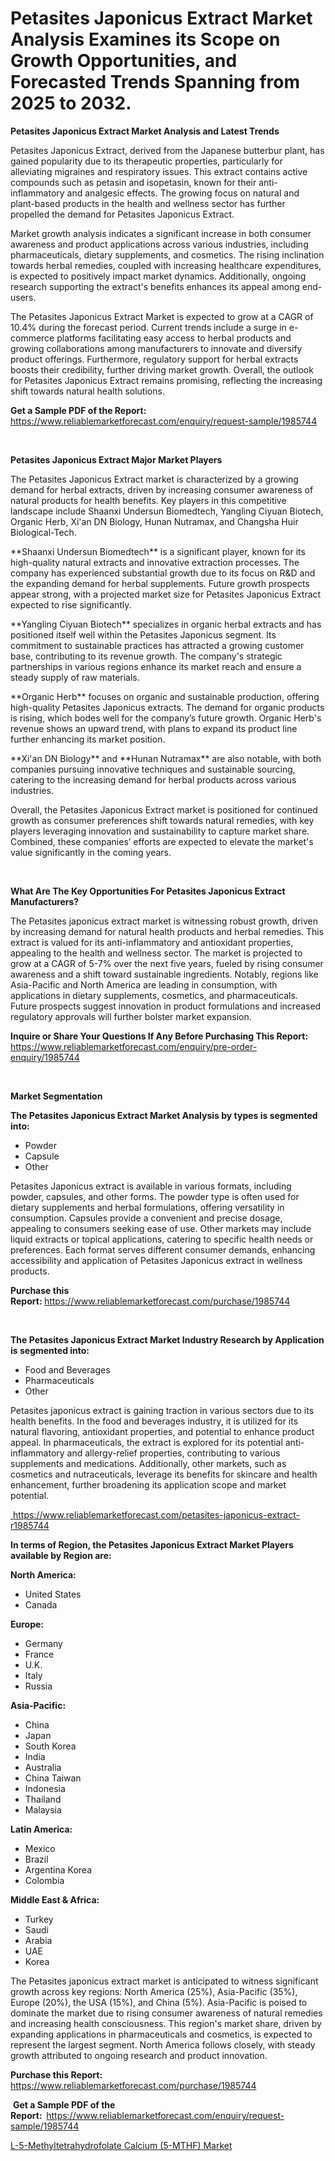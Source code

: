 <p><h1>Petasites Japonicus Extract Market Analysis Examines its Scope on Growth Opportunities, and Forecasted Trends Spanning from 2025 to 2032.</h1></p><p><strong>Petasites Japonicus Extract Market Analysis and Latest Trends</strong></p>
<p><p>Petasites Japonicus Extract, derived from the Japanese butterbur plant, has gained popularity due to its therapeutic properties, particularly for alleviating migraines and respiratory issues. This extract contains active compounds such as petasin and isopetasin, known for their anti-inflammatory and analgesic effects. The growing focus on natural and plant-based products in the health and wellness sector has further propelled the demand for Petasites Japonicus Extract.</p><p>Market growth analysis indicates a significant increase in both consumer awareness and product applications across various industries, including pharmaceuticals, dietary supplements, and cosmetics. The rising inclination towards herbal remedies, coupled with increasing healthcare expenditures, is expected to positively impact market dynamics. Additionally, ongoing research supporting the extract's benefits enhances its appeal among end-users.</p><p>The Petasites Japonicus Extract Market is expected to grow at a CAGR of 10.4% during the forecast period. Current trends include a surge in e-commerce platforms facilitating easy access to herbal products and growing collaborations among manufacturers to innovate and diversify product offerings. Furthermore, regulatory support for herbal extracts boosts their credibility, further driving market growth. Overall, the outlook for Petasites Japonicus Extract remains promising, reflecting the increasing shift towards natural health solutions.</p></p>
<p><strong>Get a Sample PDF of the Report:&nbsp;</strong> <a href="https://www.reliablemarketforecast.com/enquiry/request-sample/1985744?utm_campaign=1885&utm_medium=2&utm_source=Github&utm_content=ia&utm_term=04022025&utm_id=petasites-japonicus-extract">https://www.reliablemarketforecast.com/enquiry/request-sample/1985744</a></p>
<p>&nbsp;</p>
<p><strong>Petasites Japonicus Extract Major Market Players</strong></p>
<p><p>The Petasites Japonicus Extract market is characterized by a growing demand for herbal extracts, driven by increasing consumer awareness of natural products for health benefits. Key players in this competitive landscape include Shaanxi Undersun Biomedtech, Yangling Ciyuan Biotech, Organic Herb, Xi'an DN Biology, Hunan Nutramax, and Changsha Huir Biological-Tech.</p><p>**Shaanxi Undersun Biomedtech** is a significant player, known for its high-quality natural extracts and innovative extraction processes. The company has experienced substantial growth due to its focus on R&D and the expanding demand for herbal supplements. Future growth prospects appear strong, with a projected market size for Petasites Japonicus Extract expected to rise significantly.</p><p>**Yangling Ciyuan Biotech** specializes in organic herbal extracts and has positioned itself well within the Petasites Japonicus segment. Its commitment to sustainable practices has attracted a growing customer base, contributing to its revenue growth. The company's strategic partnerships in various regions enhance its market reach and ensure a steady supply of raw materials.</p><p>**Organic Herb** focuses on organic and sustainable production, offering high-quality Petasites Japonicus extracts. The demand for organic products is rising, which bodes well for the company’s future growth. Organic Herb's revenue shows an upward trend, with plans to expand its product line further enhancing its market position.</p><p>**Xi'an DN Biology** and **Hunan Nutramax** are also notable, with both companies pursuing innovative techniques and sustainable sourcing, catering to the increasing demand for herbal products across various industries.</p><p>Overall, the Petasites Japonicus Extract market is positioned for continued growth as consumer preferences shift towards natural remedies, with key players leveraging innovation and sustainability to capture market share. Combined, these companies’ efforts are expected to elevate the market's value significantly in the coming years.</p></p>
<p>&nbsp;</p>
<p><strong>What Are The Key Opportunities For Petasites Japonicus Extract Manufacturers?</strong></p>
<p><p>The Petasites japonicus extract market is witnessing robust growth, driven by increasing demand for natural health products and herbal remedies. This extract is valued for its anti-inflammatory and antioxidant properties, appealing to the health and wellness sector. The market is projected to grow at a CAGR of 5-7% over the next five years, fueled by rising consumer awareness and a shift toward sustainable ingredients. Notably, regions like Asia-Pacific and North America are leading in consumption, with applications in dietary supplements, cosmetics, and pharmaceuticals. Future prospects suggest innovation in product formulations and increased regulatory approvals will further bolster market expansion.</p></p>
<p><strong>Inquire or Share Your Questions If Any Before Purchasing This Report:</strong> <a href="https://www.reliablemarketforecast.com/enquiry/pre-order-enquiry/1985744?utm_campaign=1885&utm_medium=2&utm_source=Github&utm_content=ia&utm_term=04022025&utm_id=petasites-japonicus-extract">https://www.reliablemarketforecast.com/enquiry/pre-order-enquiry/1985744</a></p>
<p>&nbsp;</p>
<p><strong>Market Segmentation</strong></p>
<p><strong>The Petasites Japonicus Extract Market Analysis by types is segmented into:</strong></p>
<p><ul><li>Powder</li><li>Capsule</li><li>Other</li></ul></p>
<p><p>Petasites Japonicus extract is available in various formats, including powder, capsules, and other forms. The powder type is often used for dietary supplements and herbal formulations, offering versatility in consumption. Capsules provide a convenient and precise dosage, appealing to consumers seeking ease of use. Other markets may include liquid extracts or topical applications, catering to specific health needs or preferences. Each format serves different consumer demands, enhancing accessibility and application of Petasites Japonicus extract in wellness products.</p></p>
<p><strong>Purchase this Report:&nbsp;</strong><a href="https://www.reliablemarketforecast.com/purchase/1985744?utm_campaign=1885&utm_medium=2&utm_source=Github&utm_content=ia&utm_term=04022025&utm_id=petasites-japonicus-extract">https://www.reliablemarketforecast.com/purchase/1985744</a></p>
<p>&nbsp;</p>
<p><strong>The Petasites Japonicus Extract Market Industry Research by Application is segmented into:</strong></p>
<p><ul><li>Food and Beverages</li><li>Pharmaceuticals</li><li>Other</li></ul></p>
<p><p>Petasites japonicus extract is gaining traction in various sectors due to its health benefits. In the food and beverages industry, it is utilized for its natural flavoring, antioxidant properties, and potential to enhance product appeal. In pharmaceuticals, the extract is explored for its potential anti-inflammatory and allergy-relief properties, contributing to various supplements and medications. Additionally, other markets, such as cosmetics and nutraceuticals, leverage its benefits for skincare and health enhancement, further broadening its application scope and market potential.</p></p>
<p><a href="https://www.reliablemarketforecast.com/petasites-japonicus-extract-r1985744?utm_campaign=1885&utm_medium=2&utm_source=Github&utm_content=ia&utm_term=04022025&utm_id=petasites-japonicus-extract">&nbsp;https://www.reliablemarketforecast.com/petasites-japonicus-extract-r1985744</a></p>
<p><strong>In terms of Region, the Petasites Japonicus Extract Market Players available by Region are:</strong></p>
<p>
    <p> <strong> North America: </strong>
        <ul>
            <li>United States</li>
            <li>Canada</li>
        </ul>
        </p> 
    <p> <strong> Europe: </strong>
        <ul>
            <li>Germany</li>
            <li>France</li>
            <li>U.K.</li>
            <li>Italy</li>
            <li>Russia</li>
        </ul>
        </p> 
    <p> <strong> Asia-Pacific: </strong>
        <ul>
            <li>China</li>
            <li>Japan</li>
            <li>South Korea</li>
            <li>India</li>
            <li>Australia</li>
            <li>China Taiwan</li>
            <li>Indonesia</li>
            <li>Thailand</li>
            <li>Malaysia</li>
        </ul>
        </p> 
    <p> <strong> Latin America: </strong>
        <ul>
            <li>Mexico</li>
            <li>Brazil</li>
            <li>Argentina Korea</li>
            <li>Colombia</li>
        </ul>
        </p> 
    <p> <strong> Middle East & Africa: </strong>
        <ul>
            <li>Turkey</li>
            <li>Saudi</li>
            <li>Arabia</li>
            <li>UAE</li>
            <li>Korea</li>
        </ul>
    </p>
    </p>
<p><p>The Petasites japonicus extract market is anticipated to witness significant growth across key regions: North America (25%), Asia-Pacific (35%), Europe (20%), the USA (15%), and China (5%). Asia-Pacific is poised to dominate the market due to rising consumer awareness of natural remedies and increasing health consciousness. This region's market share, driven by expanding applications in pharmaceuticals and cosmetics, is expected to represent the largest segment. North America follows closely, with steady growth attributed to ongoing research and product innovation.</p></p>
<p><strong>Purchase this Report: </strong><a href="https://www.reliablemarketforecast.com/purchase/1985744?utm_campaign=1885&utm_medium=2&utm_source=Github&utm_content=ia&utm_term=04022025&utm_id=petasites-japonicus-extract">https://www.reliablemarketforecast.com/purchase/1985744</a></p>
<p>&nbsp;<strong>Get a Sample PDF of the Report:&nbsp;&nbsp;</strong><a href="https://www.reliablemarketforecast.com/enquiry/request-sample/1985744?utm_campaign=1885&utm_medium=2&utm_source=Github&utm_content=ia&utm_term=04022025&utm_id=petasites-japonicus-extract">https://www.reliablemarketforecast.com/enquiry/request-sample/1985744</a></p>
<p><strong></strong></p>
<p><p><a href="https://github.com/sofayahoo2023/Market-Research-Report-List-6/blob/main/l-5-methyltetrahydrofolate-calcium-5-mthf-market.md?utm_campaign=1885&utm_medium=2&utm_source=Github&utm_content=ia&utm_term=04022025&utm_id=petasites-japonicus-extract">L-5-Methyltetrahydrofolate Calcium (5-MTHF) Market</a></p></p>